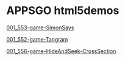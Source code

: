 # APPSGO html5demos

[001_553-game-SimonSays](./001_553-game-SimonSays)

[001_552-game-Tangram](./001_552-game-Tangram)

[001_556-game-HideAndSeek-CrossSection](./001_556-game-HideAndSeek-CrossSection)

